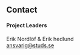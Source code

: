 ## Contact


#### Project Leaders

Erik Nordlöf & Erik hedlund </br>
[ansvarig@studs.se](mailto:ansvarig@studs.se)
